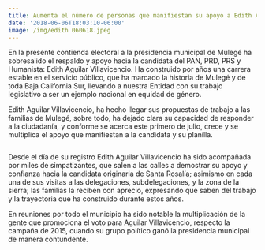 ```yaml
---
title: Aumenta el número de personas que manifiestan su apoyo a Edith Aguilar
date: '2018-06-06T18:03:10-06:00'
image: /img/edith 060618.jpeg
---
```

En la presente contienda electoral a la presidencia municipal de Mulegé ha sobresalido el respaldo y apoyo hacia la candidata del PAN, PRD, PRS y Humanista: Edith Aguilar Villavicencio. Ha construido por años una carrera estable en el servicio público, que ha marcado la historia de Mulegé y de toda Baja California Sur, llevando a nuestra Entidad con su trabajo legislativo a ser un ejemplo nacional en equidad de género.

Edith Aguilar Villavicencio, ha hecho llegar sus propuestas de trabajo a las familias de Mulegé, sobre todo, ha dejado clara su capacidad de responder a la ciudadanía, y conforme se acerca este primero de julio, crece y se multiplica el apoyo que manifiestan a la candidata y su planilla.

![]()

Desde el día de su registro Edith Aguilar Villavicencio ha sido acompañada por miles de simpatizantes, que salen a las calles a demostrar su apoyo y confianza hacia la candidata originaria de Santa Rosalía; asimismo en cada una de sus visitas a las delegaciones, subdelegaciones, y la zona de la sierra; las familias la reciben con aprecio, expresando que saben del trabajo y la trayectoria que ha construido durante estos años.

En reuniones por todo el municipio ha sido notable la multiplicación de la gente que promociona el voto para Aguilar Villavicencio, respecto la campaña de 2015, cuando su grupo político ganó la presidencia municipal de manera contundente.
